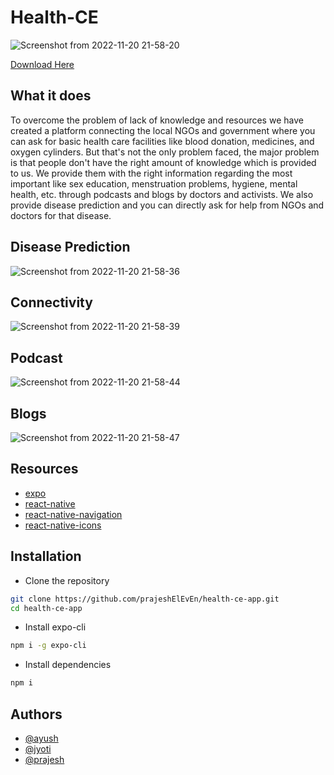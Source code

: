 # Health-CE

![Screenshot from 2022-11-20 21-58-20](https://user-images.githubusercontent.com/78909117/202913853-3395fcb5-8029-4cea-a144-4d1427f5c5b4.png)

[Download Here](https://github.com/prajeshElEvEn/health-ce-app/releases/tag/v0.1.0)

## What it does

To overcome the problem of lack of knowledge and resources we have created a platform connecting the local NGOs and government where you can ask for basic health care facilities like blood donation, medicines, and oxygen cylinders.
But that's not the only problem faced, the major problem is that people don't have the right amount of knowledge which is provided to us. We provide them with the right information regarding the most important like sex education, menstruation problems, hygiene, mental health, etc. through podcasts and blogs by doctors and activists. We also provide disease prediction and you can directly ask for help from NGOs and doctors for that disease.

## Disease Prediction

![Screenshot from 2022-11-20 21-58-36](https://user-images.githubusercontent.com/78909117/202913903-6eeca721-3be8-4a93-8df7-94177e173499.png)

## Connectivity

![Screenshot from 2022-11-20 21-58-39](https://user-images.githubusercontent.com/78909117/202913910-1bf0f3a1-68e2-488c-9551-dfe6ef361808.png)

## Podcast

![Screenshot from 2022-11-20 21-58-44](https://user-images.githubusercontent.com/78909117/202913934-066cddc4-e828-442d-886d-8f2647d3b6b1.png)

## Blogs

![Screenshot from 2022-11-20 21-58-47](https://user-images.githubusercontent.com/78909117/202913946-8e73901c-23c7-4140-bb6c-bb41674b9f7c.png)

## Resources

- [expo](https://docs.expo.dev/)
- [react-native](https://reactnative.dev/docs/environment-setup)
- [react-native-navigation](https://reactnavigation.org/docs/getting-started/)
- [react-native-icons](https://icons.expo.fyi/)

## Installation

- Clone the repository

```bash
git clone https://github.com/prajeshElEvEn/health-ce-app.git
cd health-ce-app
```

- Install expo-cli

```bash
npm i -g expo-cli
```

- Install dependencies

```bash
npm i
```

## Authors

- [@ayush](https://github.com/Ayushsingh07)
- [@jyoti](https://github.com/JyotiOjha)
- [@prajesh](https://bit.ly/ElEvEnCo)
